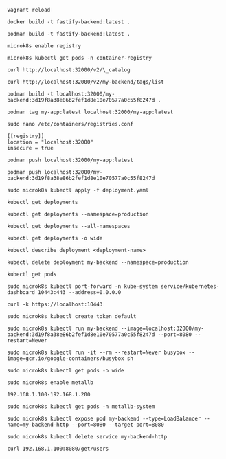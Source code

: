 <!-- reload the vagrant after change in vagrant file -->

```console
vagrant reload
```

```console
docker build -t fastify-backend:latest .
```

```console
podman build -t fastify-backend:latest .
```

<!-- To enable to local registry of docker images -->

```console
microk8s enable registry
```

<!-- To verify the registry -->

```console
microk8s kubectl get pods -n container-registry
```

```console
curl http://localhost:32000/v2/\_catalog
```

<!-- List down all the tags -->

```console
curl http://localhost:32000/v2/my-backend/tags/list
```

<!-- build docker image with podman that will use local registry -->

```console
podman build -t localhost:32000/my-backend:3d19f8a38e86b2fef1d8e10e70577a0c55f8247d .
```

<!-- if you have alread image that you need to push on local registry change the tag name -->

```console
podman tag my-app:latest localhost:32000/my-app:latest
```

<!-- change the registries of the podman because it is using https instead of http -->

```console
sudo nano /etc/containers/registries.conf
```

<!-- add -->

```
[[registry]]
location = "localhost:32000"
insecure = true
```

<!-- push the image on registry -->

```console
podman push localhost:32000/my-app:latest
```

```console
podman push localhost:32000/my-backend:3d19f8a38e86b2fef1d8e10e70577a0c55f8247d
```

<!-- To apply deployment file -->

```console
sudo microk8s kubectl apply -f deployment.yaml
```

```console
kubectl get deployments
```

```console
kubectl get deployments --namespace=production
```

```console
kubectl get deployments --all-namespaces
```

```console
kubectl get deployments -o wide
```

```console
kubectl describe deployment <deployment-name>
```

```console
kubectl delete deployment my-backend --namespace=production
```

```console
kubectl get pods
```

<!-- port forward the kubernetes dashboard -->

```console
sudo microk8s kubectl port-forward -n kube-system service/kubernetes-dashboard 10443:443 --address=0.0.0.0
```

<!-- access kubernetes dashboard via curl -->

```console
curl -k https://localhost:10443
```

<!-- To create a token to kubernetes dashboards -->

```console
sudo microk8s kubectl create token default
```

<!-- POD Creation -->

```console
sudo microk8s kubectl run my-backend --image=localhost:32000/my-backend:3d19f8a38e86b2fef1d8e10e70577a0c55f8247d --port=8080 --restart=Never

```

<!-- POD Debug using BusyBox -->

```console
sudo microk8s kubectl run -it --rm --restart=Never busybox --image=gcr.io/google-containers/busybox sh
```

<!-- GET POD with IP Address -->

```console
sudo microk8s kubectl get pods -o wide
```

<!-- Enable Load Balancer In Microk8s -->

```console
sudo microk8s enable metallb
```

<!-- provide IP Address range -->

```console
192.168.1.100-192.168.1.200
```

<!-- Verify MetaLB -->

```console
sudo microk8s kubectl get pods -n metallb-system
```

<!-- Expose pod to load balancer service -->

```console
sudo microk8s kubectl expose pod my-backend --type=LoadBalancer --name=my-backend-http --port=8080 --target-port=8080
```

<!-- Delete service -->

```console
sudo microk8s kubectl delete service my-backend-http
```

<!-- Access the service using external IP address -->

```console
curl 192.168.1.100:8080/get/users
```
